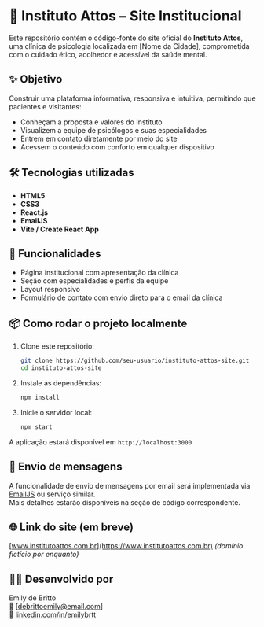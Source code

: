 # 🌿 Instituto Attos – Site Institucional

Este repositório contém o código-fonte do site oficial do **Instituto Attos**, uma clínica de psicologia localizada em [Nome da Cidade], comprometida com o cuidado ético, acolhedor e acessível da saúde mental.

## ✨ Objetivo

Construir uma plataforma informativa, responsiva e intuitiva, permitindo que pacientes e visitantes:

- Conheçam a proposta e valores do Instituto  
- Visualizem a equipe de psicólogos e suas especialidades  
- Entrem em contato diretamente por meio do site  
- Acessem o conteúdo com conforto em qualquer dispositivo  

## 🛠️ Tecnologias utilizadas

- **HTML5**  
- **CSS3**  
- **React.js**  
- **EmailJS**
- **Vite / Create React App**  

## 🚀 Funcionalidades

- Página institucional com apresentação da clínica  
- Seção com especialidades e perfis da equipe  
- Layout responsivo  
- Formulário de contato com envio direto para o email da clínica  

## 📦 Como rodar o projeto localmente

1. Clone este repositório:

    ```bash
    git clone https://github.com/seu-usuario/instituto-attos-site.git
    cd instituto-attos-site
    ```

2. Instale as dependências:

    ```bash
    npm install
    ```

3. Inicie o servidor local:

    ```bash
    npm start
    ```

A aplicação estará disponível em `http://localhost:3000`

## 💌 Envio de mensagens

A funcionalidade de envio de mensagens por email será implementada via [EmailJS](https://www.emailjs.com/) ou serviço similar.  
Mais detalhes estarão disponíveis na seção de código correspondente.

## 🌐 Link do site (em breve)

[www.institutoattos.com.br](https://www.institutoattos.com.br) *(domínio fictício por enquanto)*

## 👩‍💻 Desenvolvido por

Emily de Britto  
📧 [debrittoemily@email.com]  
🔗 [linkedin.com/in/emilybrtt](https://linkedin.com/in/emilybrtt)
